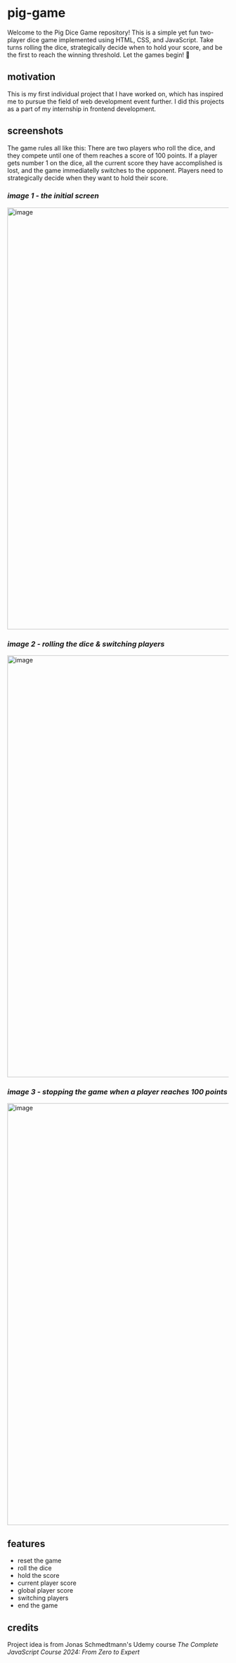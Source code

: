 # pig-game
Welcome to the Pig Dice Game repository! This is a simple yet fun two-player dice game implemented using HTML, CSS, and JavaScript. Take turns rolling the dice, strategically decide when to hold your score, and be the first to reach the winning threshold. Let the games begin! 🚀

## motivation
This is my first individual project that I have worked on, which has inspired me to pursue the field of web development event further. I did this projects as a part of my internship in frontend development.

## screenshots
The game rules all like this: There are two players who roll the dice, and they compete until one of them reaches a score of 100 points. If a player gets number 1 on the dice, all the current score they have accomplished is lost, and the game immediatelly switches to the opponent. Players need to strategically decide when they want to hold their score.

### _image 1 - the initial screen_ 
<img width="960" alt="image" src="https://github.com/anapetrovic4/pig-game/assets/114360101/5e5f57c2-2fc4-46f4-a500-7803ec41d698">

### _image 2 - rolling the dice & switching players_ 
<img width="960" alt="image" src="https://github.com/anapetrovic4/pig-game/assets/114360101/b1ebda43-af81-455d-abf6-ef4a313baad5">

### _image 3 - stopping the game when a player reaches 100 points_ 
<img width="960" alt="image" src="https://github.com/anapetrovic4/pig-game/assets/114360101/57a9c6cc-1e83-424f-ba04-e5ada9a8e362">

## features
- reset the game
- roll the dice
- hold the score
- current player score
- global player score 
- switching players
- end the game

## credits
Project idea is from Jonas Schmedtmann's Udemy course _The Complete JavaScript Course 2024: From Zero to Expert_
